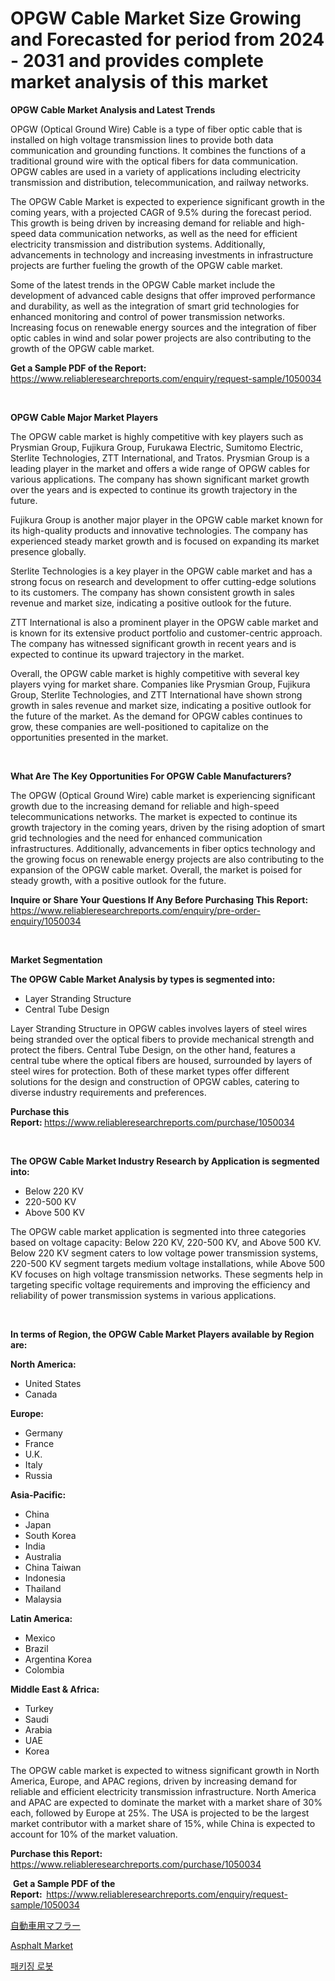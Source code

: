 <p><h1>OPGW Cable Market Size Growing and Forecasted for period from 2024 - 2031 and provides complete market analysis of this market</h1></p><p><strong>OPGW Cable Market Analysis and Latest Trends</strong></p>
<p><p>OPGW (Optical Ground Wire) Cable is a type of fiber optic cable that is installed on high voltage transmission lines to provide both data communication and grounding functions. It combines the functions of a traditional ground wire with the optical fibers for data communication. OPGW cables are used in a variety of applications including electricity transmission and distribution, telecommunication, and railway networks.</p><p>The OPGW Cable Market is expected to experience significant growth in the coming years, with a projected CAGR of 9.5% during the forecast period. This growth is being driven by increasing demand for reliable and high-speed data communication networks, as well as the need for efficient electricity transmission and distribution systems. Additionally, advancements in technology and increasing investments in infrastructure projects are further fueling the growth of the OPGW cable market.</p><p>Some of the latest trends in the OPGW Cable market include the development of advanced cable designs that offer improved performance and durability, as well as the integration of smart grid technologies for enhanced monitoring and control of power transmission networks. Increasing focus on renewable energy sources and the integration of fiber optic cables in wind and solar power projects are also contributing to the growth of the OPGW cable market.</p></p>
<p><strong>Get a Sample PDF of the Report:&nbsp;</strong> <a href="https://www.reliableresearchreports.com/enquiry/request-sample/1050034">https://www.reliableresearchreports.com/enquiry/request-sample/1050034</a></p>
<p>&nbsp;</p>
<p><strong>OPGW Cable Major Market Players</strong></p>
<p><p>The OPGW cable market is highly competitive with key players such as Prysmian Group, Fujikura Group, Furukawa Electric, Sumitomo Electric, Sterlite Technologies, ZTT International, and Tratos. Prysmian Group is a leading player in the market and offers a wide range of OPGW cables for various applications. The company has shown significant market growth over the years and is expected to continue its growth trajectory in the future.</p><p>Fujikura Group is another major player in the OPGW cable market known for its high-quality products and innovative technologies. The company has experienced steady market growth and is focused on expanding its market presence globally.</p><p>Sterlite Technologies is a key player in the OPGW cable market and has a strong focus on research and development to offer cutting-edge solutions to its customers. The company has shown consistent growth in sales revenue and market size, indicating a positive outlook for the future.</p><p>ZTT International is also a prominent player in the OPGW cable market and is known for its extensive product portfolio and customer-centric approach. The company has witnessed significant growth in recent years and is expected to continue its upward trajectory in the market.</p><p>Overall, the OPGW cable market is highly competitive with several key players vying for market share. Companies like Prysmian Group, Fujikura Group, Sterlite Technologies, and ZTT International have shown strong growth in sales revenue and market size, indicating a positive outlook for the future of the market. As the demand for OPGW cables continues to grow, these companies are well-positioned to capitalize on the opportunities presented in the market.</p></p>
<p>&nbsp;</p>
<p><strong>What Are The Key Opportunities For OPGW Cable Manufacturers?</strong></p>
<p><p>The OPGW (Optical Ground Wire) cable market is experiencing significant growth due to the increasing demand for reliable and high-speed telecommunications networks. The market is expected to continue its growth trajectory in the coming years, driven by the rising adoption of smart grid technologies and the need for enhanced communication infrastructures. Additionally, advancements in fiber optics technology and the growing focus on renewable energy projects are also contributing to the expansion of the OPGW cable market. Overall, the market is poised for steady growth, with a positive outlook for the future.</p></p>
<p><strong>Inquire or Share Your Questions If Any Before Purchasing This Report:</strong> <a href="https://www.reliableresearchreports.com/enquiry/pre-order-enquiry/1050034">https://www.reliableresearchreports.com/enquiry/pre-order-enquiry/1050034</a></p>
<p>&nbsp;</p>
<p><strong>Market Segmentation</strong></p>
<p><strong>The OPGW Cable Market Analysis by types is segmented into:</strong></p>
<p><ul><li>Layer Stranding Structure</li><li>Central Tube Design</li></ul></p>
<p><p>Layer Stranding Structure in OPGW cables involves layers of steel wires being stranded over the optical fibers to provide mechanical strength and protect the fibers. Central Tube Design, on the other hand, features a central tube where the optical fibers are housed, surrounded by layers of steel wires for protection. Both of these market types offer different solutions for the design and construction of OPGW cables, catering to diverse industry requirements and preferences.</p></p>
<p><strong>Purchase this Report:&nbsp;</strong><a href="https://www.reliableresearchreports.com/purchase/1050034">https://www.reliableresearchreports.com/purchase/1050034</a></p>
<p>&nbsp;</p>
<p><strong>The OPGW Cable Market Industry Research by Application is segmented into:</strong></p>
<p><ul><li>Below 220 KV</li><li>220-500 KV</li><li>Above 500 KV</li></ul></p>
<p><p>The OPGW cable market application is segmented into three categories based on voltage capacity: Below 220 KV, 220-500 KV, and Above 500 KV. Below 220 KV segment caters to low voltage power transmission systems, 220-500 KV segment targets medium voltage installations, while Above 500 KV focuses on high voltage transmission networks. These segments help in targeting specific voltage requirements and improving the efficiency and reliability of power transmission systems in various applications.</p></p>
<p>&nbsp;</p>
<p><strong>In terms of Region, the OPGW Cable Market Players available by Region are:</strong></p>
<p>
    <p> <strong> North America: </strong>
        <ul>
            <li>United States</li>
            <li>Canada</li>
        </ul>
        </p> 
    <p> <strong> Europe: </strong>
        <ul>
            <li>Germany</li>
            <li>France</li>
            <li>U.K.</li>
            <li>Italy</li>
            <li>Russia</li>
        </ul>
        </p> 
    <p> <strong> Asia-Pacific: </strong>
        <ul>
            <li>China</li>
            <li>Japan</li>
            <li>South Korea</li>
            <li>India</li>
            <li>Australia</li>
            <li>China Taiwan</li>
            <li>Indonesia</li>
            <li>Thailand</li>
            <li>Malaysia</li>
        </ul>
        </p> 
    <p> <strong> Latin America: </strong>
        <ul>
            <li>Mexico</li>
            <li>Brazil</li>
            <li>Argentina Korea</li>
            <li>Colombia</li>
        </ul>
        </p> 
    <p> <strong> Middle East & Africa: </strong>
        <ul>
            <li>Turkey</li>
            <li>Saudi</li>
            <li>Arabia</li>
            <li>UAE</li>
            <li>Korea</li>
        </ul>
    </p>
    </p>
<p><p>The OPGW cable market is expected to witness significant growth in North America, Europe, and APAC regions, driven by increasing demand for reliable and efficient electricity transmission infrastructure. North America and APAC are expected to dominate the market with a market share of 30% each, followed by Europe at 25%. The USA is projected to be the largest market contributor with a market share of 15%, while China is expected to account for 10% of the market valuation.</p></p>
<p><strong>Purchase this Report: </strong><a href="https://www.reliableresearchreports.com/purchase/1050034">https://www.reliableresearchreports.com/purchase/1050034</a></p>
<p>&nbsp;<strong>Get a Sample PDF of the Report:&nbsp;&nbsp;</strong><a href="https://www.reliableresearchreports.com/enquiry/request-sample/1050034">https://www.reliableresearchreports.com/enquiry/request-sample/1050034</a></p>
<p><strong></strong></p>
<p><p><a href="https://github.com/mohamedbakry57/Market-Research-Report-List-2/blob/main/6532792193005.md">自動車用マフラー</a></p><p><a href="https://github.com/JameTravis/Market-Research-Report-List-4/blob/main/asphalt-market.md">Asphalt Market</a></p><p><a href="https://github.com/laholand/Market-Research-Report-List-2/blob/main/9169950192730.md">패키징 로봇</a></p></p>